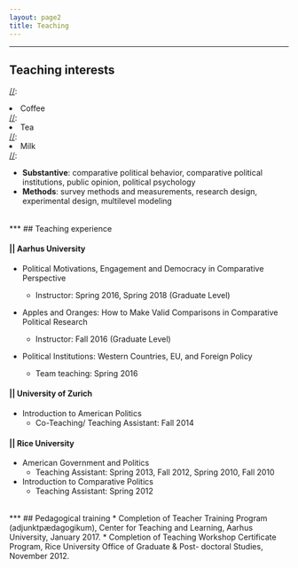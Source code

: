 ```yaml
---
layout: page2
title: Teaching
---
```

<style>
p.small {
    line-height: 0.3;
}
</style>

***
## Teaching interests

[//]:<ol reversed>
[//]:  <li>Coffee</li>
[//]:  <li>Tea</li>
[//]:  <li>Milk</li>
[//]:</ol>

* **Substantive**: comparative political behavior, comparative political institutions, public opinion, political psychology
* **Methods**: survey methods and measurements, research design, experimental design, multilevel modeling

<p class="small">
<br>
</p>
***
## Teaching experience

#### || Aarhus University
* Political Motivations, Engagement and Democracy in Comparative Perspective
  * Instructor: Spring 2016, Spring 2018 (Graduate Level)

* Apples and Oranges: How to Make Valid Comparisons in Comparative Political Research
  * Instructor: Fall 2016 (Graduate Level)

* Political Institutions: Western Countries, EU, and Foreign Policy
  * Team teaching: Spring 2016
  
#### || University of Zurich
* Introduction to American Politics
  * Co-Teaching/ Teaching Assistant: Fall 2014

#### || Rice University
* American Government and Politics
  * Teaching Assistant: Spring 2013, Fall 2012, Spring 2010, Fall 2010 
* Introduction to Comparative Politics
  * Teaching Assistant: Spring 2012 

<p class="small">
<br>
</p>
***
## Pedagogical training
* Completion of Teacher Training Program (adjunktpædagogikum), Center for Teaching and Learning, Aarhus University, January 2017.
* Completion of Teaching Workshop Certificate Program, Rice University Office of Graduate & Post- doctoral Studies, November 2012.

